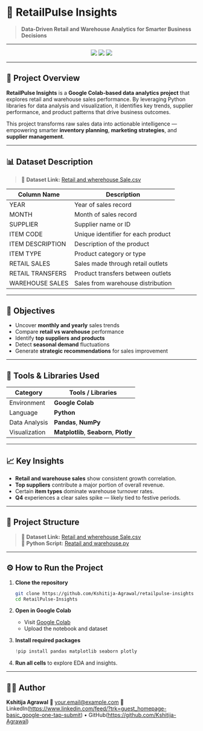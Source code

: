 # 🛒 RetailPulse Insights

> **Data-Driven Retail and Warehouse Analytics for Smarter Business Decisions**


---

<p align="center">
  <img src="https://img.shields.io/badge/Python-3.10-blue?logo=python" />
  <img src="https://img.shields.io/badge/Google%20Colab-Notebook-orange?logo=googlecolab" />
  <img src="https://img.shields.io/badge/Visualization-Matplotlib%20%7C%20Seaborn%20%7C%20Plotly-brightgreen" />
</p>

---

## 📘 Project Overview

**RetailPulse Insights** is a **Google Colab-based data analytics project** that explores retail and warehouse sales performance.
By leveraging Python libraries for data analysis and visualization, it identifies key trends, supplier performance, and product patterns that drive business outcomes.

This project transforms raw sales data into actionable intelligence — empowering smarter **inventory planning**, **marketing strategies**, and **supplier management**.

---

## 📊 Dataset Description

> 🔗 **Dataset Link:** [Retail and wherehouse Sale.csv](https://github.com/Kshitija-Agrawal/retailpulse-insights/blob/main/Retail%20and%20wherehouse%20Sale.csv)  


| Column Name      | Description                        |
| ---------------- | ---------------------------------- |
| YEAR             | Year of sales record               |
| MONTH            | Month of sales record              |
| SUPPLIER         | Supplier name or ID                |
| ITEM CODE        | Unique identifier for each product |
| ITEM DESCRIPTION | Description of the product         |
| ITEM TYPE        | Product category or type           |
| RETAIL SALES     | Sales made through retail outlets  |
| RETAIL TRANSFERS | Product transfers between outlets  |
| WAREHOUSE SALES  | Sales from warehouse distribution  |

---

## 🎯 Objectives

* Uncover **monthly and yearly** sales trends
* Compare **retail vs warehouse** performance
* Identify **top suppliers and products**
* Detect **seasonal demand** fluctuations
* Generate **strategic recommendations** for sales improvement

---

## 🧰 Tools & Libraries Used

| Category      | Tools / Libraries                       |
| ------------- | --------------------------------------- |
| Environment   | **Google Colab**                        |
| Language      | **Python**                              |
| Data Analysis | **Pandas**, **NumPy**                   |
| Visualization | **Matplotlib**, **Seaborn**, **Plotly** |

---

## 📈 Key Insights

* **Retail and warehouse sales** show consistent growth correlation.
* **Top suppliers** contribute a major portion of overall revenue.
* Certain **item types** dominate warehouse turnover rates.
* **Q4** experiences a clear sales spike — likely tied to festive periods.

---

## 📁 Project Structure

> 🔗 **Dataset Link:** [Retail and wherehouse Sale.csv](https://github.com/Kshitija-Agrawal/retailpulse-insights/blob/main/Retail%20and%20wherehouse%20Sale.csv)  
> 🐍 **Python Script:** [Reatail and warehouse.py](https://github.com/Kshitija-Agrawal/retailpulse-insights/blob/main/Reatail%20and%20warehouse.py)


---

## ⚙️ How to Run the Project

1. **Clone the repository**

   ```bash
   git clone https://github.com/Kshitija-Agrawal/retailpulse-insights
   cd RetailPulse-Insights
   ```
2. **Open in Google Colab**

   * Visit [Google Colab](https://colab.research.google.com/)
   * Upload the notebook and dataset
3. **Install required packages**

   ```python
   !pip install pandas matplotlib seaborn plotly
   ```
4. **Run all cells** to explore EDA and insights.

---

## 🧑‍💻 Author

**Kshitija Agrawal**
📧 [your.email@example.com](kshitijaagrawal2@gmail.com)
🔗 LinkedIn(https://www.linkedin.com/feed/?trk=guest_homepage-basic_google-one-tap-submit)
 • GitHub(https://github.com/Kshitija-Agrawal)
